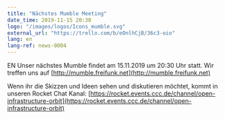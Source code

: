 ```yaml
---
title: "Nächstes Mumble Meeting"
date_time: 2019-11-15 20:30
logo: "/images/logos/Icons_mumble.svg"
external_url: "https://trello.com/b/eOnlhCjB/36c3-oio"
lang: en
lang-ref: news-0004
---
```

EN
Unser nächstes Mumble findet am 15.11.2019 um 20:30 Uhr statt.
Wir treffen uns auf [http://mumble.freifunk.net](http://mumble.freifunk.net)

Wenn ihr die Skizzen und Ideen sehen und diskutieren möchtet, kommt in unseren Rocket Chat Kanal: [https://rocket.events.ccc.de/channel/open-infrastructure-orbit](https://rocket.events.ccc.de/channel/open-infrastructure-orbit)
